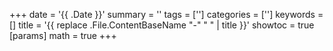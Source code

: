 +++
date = '{{ .Date }}'
summary = ''
tags = ['']
categories = ['']
keywords = []
title = '{{ replace .File.ContentBaseName "-" " " | title }}'
showtoc = true
[params]
    math = true
+++
